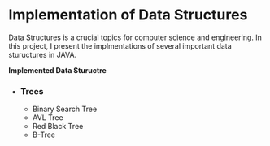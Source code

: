 # Implementation of Data Structures

Data Structures is a crucial topics for computer science and engineering. In this project, I present the implmentations of several important data stuructures in JAVA.

<b>Implemented Data Stuructre</b>
<ul>
  <li>
    <h3>Trees</h3>
    <ul>
      <li>Binary Search Tree</li>
      <li>AVL Tree</li>
      <li>Red Black Tree</li>
      <li>B-Tree</li>
    </ul>
  </li>
  
</ul>


